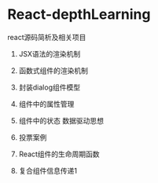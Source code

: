 # React-depthLearning
react源码简析及相关项目

1. JSX语法的渲染机制

2. 函数式组件的渲染机制

3. 封装dialog组件模型

4. 组件中的属性管理

5. 组件中的状态 数据驱动思想

6. 投票案例

7. React组件的生命周期函数

8. 复合组件信息传递1

